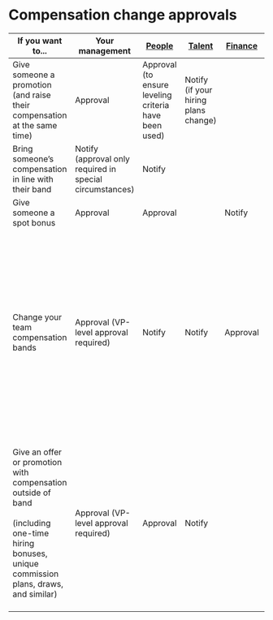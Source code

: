 # Compensation change approvals

| If you want to...                                                                                                                                    | Your management                                          | [People](../index.md)                                 | [Talent](../../talent/index.md)      | [Finance](../../finance/index.md) | Notes                                                                                                                                                                                                                                          |
| ---------------------------------------------------------------------------------------------------------------------------------------------------- | -------------------------------------------------------- | ----------------------------------------------------- | ------------------------------------ | --------------------------------- | ---------------------------------------------------------------------------------------------------------------------------------------------------------------------------------------------------------------------------------------------- |
| Give someone a promotion (and raise their compensation at the same time)                                                                             | Approval                                                 | Approval (to ensure leveling criteria have been used) | Notify (if your hiring plans change) |                                   | Fill out the [changes to role and compensation form](https://docs.google.com/forms/d/e/1FAIpQLSdpsqWn5acbU2LMCzizpxJBnGDgNoP8Qvj9P3FROO9g5C3yHA/viewform)                                                                                           |
| Bring someone’s compensation in line with their band                                                                                                 | Notify (approval only required in special circumstances) | Notify                                                |                                      |                                   | Fill out the [changes to role and compensation form](https://docs.google.com/forms/d/e/1FAIpQLSdpsqWn5acbU2LMCzizpxJBnGDgNoP8Qvj9P3FROO9g5C3yHA/viewform)                                                                                           |
| Give someone a spot bonus                                                                                                                            | Approval                                                 | Approval                                              |                                      | Notify                            |                                                                                                                                                                                                                                                |
| Change your team compensation bands                                                                                                                  | Approval (VP-level approval required)                    | Notify                                                | Notify                               | Approval                          | Change proposals should come with clear justification in the form of:<BR>- Evidence of market changes<BR>- Evidence of multiple lost candidates due to compensation or multiple new hires coming in with special compensation levels           |
| Give an offer or promotion with compensation outside of band<BR><BR>(including one-time hiring bonuses, unique commission plans, draws, and similar) | Approval (VP-level approval required)                    | Approval                                              | Notify                               |                                   | This should be extremely rare, in keeping with our [compensation philosophy](index.md#making-out-of-band-offers). More often, if a candidate requires this, it’s likely an issue with our bands needing updates or misleveling of a candidate. |

